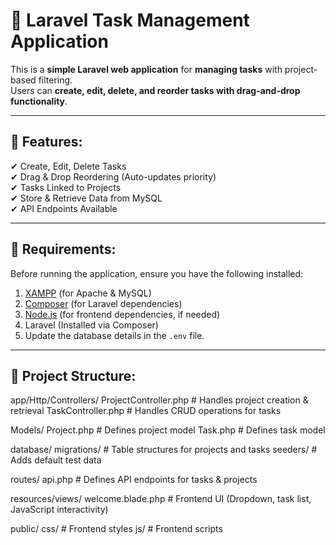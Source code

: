 # 📝 Laravel Task Management Application

This is a **simple Laravel web application** for **managing tasks** with project-based filtering.  
Users can **create, edit, delete, and reorder tasks with drag-and-drop functionality**.

---

## 📌 Features:
✔ Create, Edit, Delete Tasks  
✔ Drag & Drop Reordering (Auto-updates priority)  
✔ Tasks Linked to Projects  
✔ Store & Retrieve Data from MySQL  
✔ API Endpoints Available  

---

## 📌 Requirements:
Before running the application, ensure you have the following installed:

1. [XAMPP](https://www.apachefriends.org/download.html) (for Apache & MySQL)
2. [Composer](https://getcomposer.org/) (for Laravel dependencies)
3. [Node.js](https://nodejs.org/) (for frontend dependencies, if needed)
4. Laravel (Installed via Composer)
5. Update the database details in the `.env` file.

---

## 📌 Project Structure:
app/Http/Controllers/
ProjectController.php   # Handles project creation & retrieval
TaskController.php      # Handles CRUD operations for tasks

Models/
  Project.php             # Defines project model
  Task.php                # Defines task model

database/
  migrations/                 # Table structures for projects and tasks
  seeders/                    # Adds default test data

routes/
  api.php                     # Defines API endpoints for tasks & projects

resources/views/
  welcome.blade.php           # Frontend UI (Dropdown, task list, JavaScript interactivity)

public/
  css/                        # Frontend styles
  js/                         # Frontend scripts
